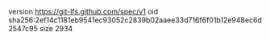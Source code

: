 version https://git-lfs.github.com/spec/v1
oid sha256:2ef14c1181eb9541ec93052c2839b02aaee33d716f6f01b12e948ec6d2547c95
size 2934

